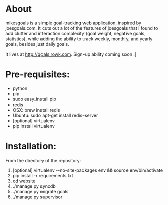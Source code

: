 # About
mikesgoals is a simple goal-tracking web application, inspired by
joesgoals.com. It cuts out a lot of the features of joesgoals that I
found to add clutter and interaction complexity (goal weight, negative
goals, statistics), while adding the ability to track weekly, monthly,
and yearly goals, besides just daily goals.

It lives at http://goals.rowk.com. Sign-up ability coming soon :]

# Pre-requisites:
* python
* pip
 * sudo easy_install pip
* redis
 * OSX: brew install redis
 * Ubuntu: sudo apt-get install redis-server
* [optional] virtualenv
 * pip install virtualenv

# Installation:
From the directory of the repository:

1. [optional] virtualenv --no-site-packages env && source env/bin/activate
1. pip install -r requirements.txt
1. cd website
1. ./manage.py syncdb
1. ./manage.py migrate goals
1. ./manage.py supervisor
